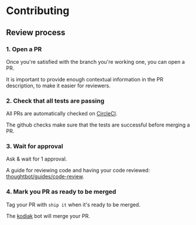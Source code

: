 # Contributing

## Review process

### 1. Open a PR

Once you're satisfied with the branch you're working one, you can open a PR.

It is important to provide enough contextual information in the PR description, to make it easier for reviewers. 

### 2. Check that all tests are passing

All PRs are automatically checked on [CircleCI](https://circleci.com/gh/commercetools/ctp-smoke-tests).

The github checks make sure that the tests are successful before merging a PR.

### 3. Wait for approval

Ask & wait for 1 approval.

A guide for reviewing code and having your code reviewed: [thoughtbot/guides/code-review](https://github.com/thoughtbot/guides/tree/master/code-review).

### 4. Mark you PR as ready to be merged

Tag your PR with `ship it` when it's ready to be merged.

The [kodiak](https://github.com/chdsbd/kodiak) bot will merge your PR.
